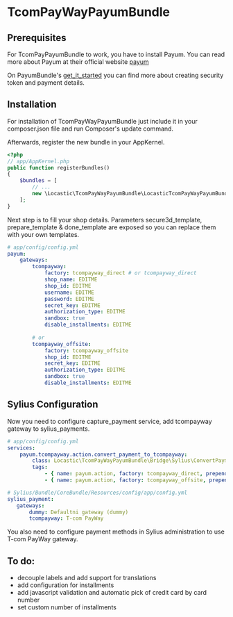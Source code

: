 TcomPayWayPayumBundle
=====================

## Prerequisites

For TcomPayPayumBundle to work, you have to install Payum. You can read more about Payum at their official website
[payum](http://payum.org/)

On PayumBundle's [get_it_started](https://github.com/Payum/PayumBundle/blob/master/Resources/doc/get_it_started.md)
you can find more about creating security token and payment details.

## Installation

For installation of TcomPayWayPayumBundle just include it in your composer.json file and run Composer's update
command.

Afterwards, register the new bundle in your AppKernel.

```php
<?php
// app/AppKernel.php
public function registerBundles()
{
    $bundles = [
        // ...
        new \Locastic\TcomPayWayPayumBundle\LocasticTcomPayWayPayumBundle(),
    ];
}
````


Next step is to fill your shop details. Parameters secure3d_template, prepare_template & done_template are exposed
so you can replace them with your own templates.

```yaml
# app/config/config.yml
payum:
    gateways:
        tcompayway:
            factory: tcompayway_direct # or tcompayway_direct
            shop_name: EDITME
            shop_id: EDITME
            username: EDITME
            password: EDITME
            secret_key: EDITME
            authorization_type: EDITME
            sandbox: true
            disable_installments: EDITME
            
        # or
        tcompayway_offsite:
            factory: tcompayway_offsite
            shop_id: EDITME
            secret_key: EDITME
            authorization_type: EDITME
            sandbox: true
            disable_installments: EDITME
```

## Sylius Configuration

Now you need to configure capture_payment service, add tcompayway gateway to sylius_payments.

```yaml
# app/config/config.yml
services:
    payum.tcompayway.action.convert_payment_to_tcompayway:
        class: Locastic\TcomPayWayPayumBundle\Bridge\Sylius\ConvertPaymentToTcomPayWayAction
        tags:
            - { name: payum.action, factory: tcompayway_direct, prepend: true }
            - { name: payum.action, factory: tcompayway_offsite, prepend: true }

# Sylius/Bundle/CoreBundle/Resources/config/app/config.yml
sylius_payment:
   gateways:
       dummy: Defaultni gateway (dummy)
       tcompayway: T-com PayWay
```

You also need to configure payment methods in Sylius administration to use T-com PayWay gateway.

## To do:
- decouple labels and add support for translations
- add configuration for installments 
- add javascript validation and automatic pick of credit card by card number
- set custom number of installments
